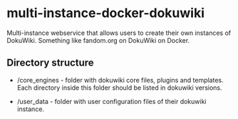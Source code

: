 # multi-instance-docker-dokuwiki
Multi-instance webservice that allows users to create their own instances of DokuWiki. Something like fandom.org on DokuWiki on Docker.

## Directory structure
- /core_engines - folder with dokuwiki core files, plugins and templates. Each directory inside this folder should be listed in dokuwiki versions.

- /user_data - folder with user configuration files of their dokuwiki instance.

